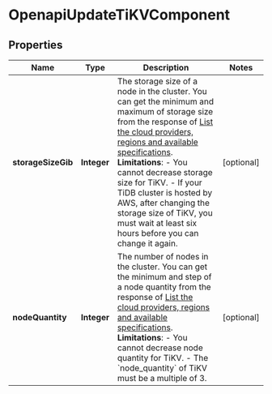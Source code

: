 
# OpenapiUpdateTiKVComponent

## Properties
Name | Type | Description | Notes
------------ | ------------- | ------------- | -------------
**storageSizeGib** | **Integer** | The storage size of a node in the cluster. You can get the minimum and maximum of storage size from the response of [List the cloud providers, regions and available specifications](#tag/Cluster/operation/ListProviderRegions).  **Limitations**: - You cannot decrease storage size for TiKV. - If your TiDB cluster is hosted by AWS, after changing the storage size of TiKV, you must wait at least six hours before you can change it again. |  [optional]
**nodeQuantity** | **Integer** | The number of nodes in the cluster. You can get the minimum and step of a node quantity from the response of [List the cloud providers, regions and available specifications](#tag/Cluster/operation/ListProviderRegions).  **Limitations**: - You cannot decrease node quantity for TiKV. - The &#x60;node_quantity&#x60; of TiKV must be a multiple of 3. |  [optional]



